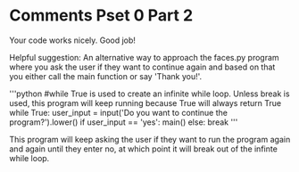 # Comments Pset 0 Part 2

Your code works nicely. Good job!

Helpful suggestion:
An alternative way to approach the faces.py program where you ask the user if they want to continue again and based on that you either call the main function or say 'Thank you!'.

'''python
#while True is used to create an infinite while loop. Unless break is used, this program will keep running because True will always return True
while True:
  user_input = input('Do you want to continue the program?').lower()
  if user_input == 'yes':
    main()
  else:
    break
'''

This program will keep asking the user if they want to run the program again and again until they enter no, at which point it will break out of the infinte while loop. 
